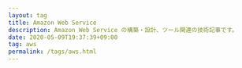 ```yaml
---
layout: tag
title: Amazon Web Service
description: Amazon Web Service の構築・設計、ツール関連の技術記事です。
date: 2020-05-09T19:37:39+09:00
tag: aws
permalink: /tags/aws.html
---
```


